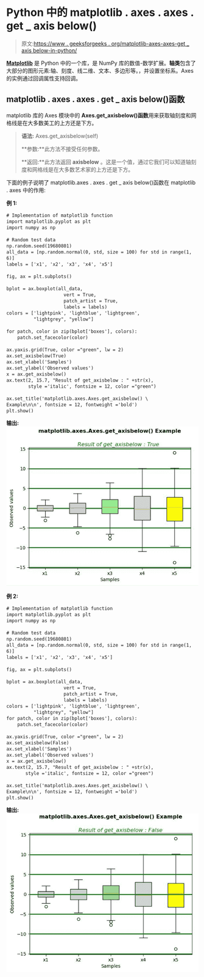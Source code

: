 # Python 中的 matplotlib . axes . axes . get _ axis below()

> 原文:[https://www . geeksforgeeks . org/matplotlib-axes-axes-get _ axis below-in-python/](https://www.geeksforgeeks.org/matplotlib-axes-axes-get_axisbelow-in-python/)

**[Matplotlib](https://www.geeksforgeeks.org/python-introduction-matplotlib/)** 是 Python 中的一个库，是 NumPy 库的数值-数学扩展。**轴类**包含了大部分的图形元素:轴、刻度、线二维、文本、多边形等。，并设置坐标系。Axes 的实例通过回调属性支持回调。

## matplotlib . axes . axes . get _ axis below()函数

matplotlib 库的 Axes 模块中的 **Axes.get_axisbelow()函数**用来获取轴刻度和网格线是在大多数美工的上方还是下方。

> **语法:** Axes.get_axisbelow(self)
> 
> **参数:**此方法不接受任何参数。
> 
> **返回:**此方法返回 **axisbelow** 。这是一个值，通过它我们可以知道轴刻度和网格线是在大多数艺术家的上方还是下方。

下面的例子说明了 matplotlib.axes . axes . get _ axis below()函数在 matplotlib . axes 中的作用:

**例 1:**

```
# Implementation of matplotlib function
import matplotlib.pyplot as plt
import numpy as np

# Random test data
np.random.seed(19680801)
all_data = [np.random.normal(0, std, size = 100) for std in range(1, 6)]
labels = ['x1', 'x2', 'x3', 'x4', 'x5']

fig, ax = plt.subplots()

bplot = ax.boxplot(all_data,
                     vert = True,  
                     patch_artist = True,  
                     labels = labels) 
colors = ['lightpink', 'lightblue', 'lightgreen', 
          "lightgrey", "yellow"]

for patch, color in zip(bplot['boxes'], colors):
    patch.set_facecolor(color)

ax.yaxis.grid(True, color ="green", lw = 2)
ax.set_axisbelow(True)
ax.set_xlabel('Samples')
ax.set_ylabel('Observed values')
x = ax.get_axisbelow()
ax.text(2, 15.7, "Result of get_axisbelow : " +str(x),
        style ='italic', fontsize = 12, color ="green")

ax.set_title('matplotlib.axes.Axes.get_axisbelow() \
Example\n\n', fontsize = 12, fontweight ='bold')
plt.show()
```

**输出:**
![](img/06a617aa347d25747c24291a836ef5b1.png)

**例 2:**

```
# Implementation of matplotlib function
import matplotlib.pyplot as plt
import numpy as np

# Random test data
np.random.seed(19680801)
all_data = [np.random.normal(0, std, size = 100) for std in range(1, 6)]
labels = ['x1', 'x2', 'x3', 'x4', 'x5']

fig, ax = plt.subplots()

bplot = ax.boxplot(all_data,
                     vert = True,  
                     patch_artist = True,  
                     labels = labels) 
colors = ['lightpink', 'lightblue', 'lightgreen',
          "lightgrey", "yellow"]
for patch, color in zip(bplot['boxes'], colors):
    patch.set_facecolor(color)

ax.yaxis.grid(True, color ="green", lw = 2)
ax.set_axisbelow(False)
ax.set_xlabel('Samples')
ax.set_ylabel('Observed values')
x = ax.get_axisbelow()
ax.text(2, 15.7, "Result of get_axisbelow : " +str(x), 
       style ='italic', fontsize = 12, color ="green")

ax.set_title('matplotlib.axes.Axes.get_axisbelow() \
Example\n\n', fontsize = 12, fontweight ='bold')
plt.show()
```

**输出:**
![](img/eb7292c0988edad10d3bf628aef9a6d8.png)